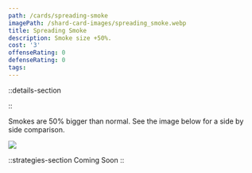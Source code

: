 ```yaml
---
path: /cards/spreading-smoke
imagePath: /shard-card-images/spreading_smoke.webp
title: Spreading Smoke
description: Smoke size +50%.
cost: '3'
offenseRating: 0
defenseRating: 0
tags:
---
```

::details-section

::
<p>Smokes are 50% bigger than normal. See the image below for a side by side comparison.</p>
<div class="w-[50rem] max-w-full mt-4"><img src="\shard-card-pages-content\spreading-smoke\comparison_image.png" class="max-w-full" /></div>

::strategies-section
Coming Soon
::